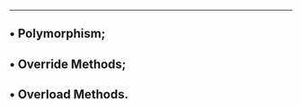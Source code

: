 -----------------------
• Polymorphism;
-----------------------
• Override Methods;
-----------------------
• Overload Methods.
-----------------------
